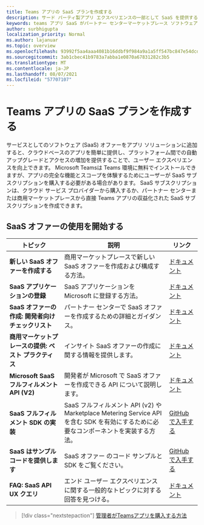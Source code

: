 ```yaml
---
title: Teams アプリの SaaS プランを作成する
description: サード パーティ製アプリ エクスペリエンスの一部として SaaS を提供するために必要なTeams説明します。
keywords: teams アプリ SaaS がパートナー センターマーケットプレース ソフトウェア サービスを提供する
author: surbhigupta
localization_priority: Normal
ms.author: lajanuar
ms.topic: overview
ms.openlocfilehash: 93992f5aa4aaa4081b16ddbf9f984a9a1a5ff547bc847e54dcdb62d12c4948e0
ms.sourcegitcommit: 3ab1cbec41b9783a7abba1e0870a67831282c3b5
ms.translationtype: MT
ms.contentlocale: ja-JP
ms.lasthandoff: 08/07/2021
ms.locfileid: "57707107"
---
```

# <a name="create-a-saas-offer-for-your-teams-app"></a>Teams アプリの SaaS プランを作成する

サービスとしてのソフトウェア (SaaS) オファーをアプリ ソリューションに追加すると、クラウドベースのアプリを簡単に提供し、プラットフォーム間での自動アップグレードとアクセスの増加を提供することで、ユーザー エクスペリエンスを向上できます。 Microsoft Teamsは Teams 環境に無料でインストールできますが、アプリの完全な機能とスコープを体験するためにユーザーが SaaS サブスクリプションを購入する必要がある場合があります。 SaaS サブスクリプションは、クラウド サービス プロバイダーから購入するか、パートナー センターまたは商用マーケットプレースから直接 Teams アプリの収益化された SaaS サブスクリプションを作成できます。

## <a name="getting-started-with-saas-offers"></a>SaaS オファーの使用を開始する

| トピック | 説明| リンク |
|------|-------------|------|
|**新しい SaaS オファーを作成する**|商用マーケットプレースで新しい SaaS オファーを作成および構成する方法。| [ドキュメント](/azure/marketplace/partner-center-portal/create-new-saas-offer)|
|**SaaS アプリケーションの登録** | SaaS アプリケーションを Microsoft に登録する方法。| [ドキュメント](/azure/marketplace/partner-center-portal/pc-saas-registration)|
|**SaaS オファーの作成: 開発者向けチェックリスト**| パートナー センターで SaaS オファーを作成するための詳細とガイダンス。| [ドキュメント](/azure/marketplace/partner-center-portal/offer-creation-checklist)|
|**商用マーケットプレースの提供: ベスト プラクティス** |インサイト SaaS オファーの作成に関する情報を提供します。|[ドキュメント](/azure/marketplace/gtm-offer-listing-best-practices)|
|**Microsoft SaaS フルフィルメント API (V2)** | 開発者が Microsoft で SaaS オファーを作成できる API について説明します。| [ドキュメント](/azure/marketplace/partner-center-portal/pc-saas-fulfillment-api-v2) |
|**SaaS フルフィルメント SDK の実装**| SaaS フルフィルメント API (v2) や Marketplace Metering Service API を含む SDK を有効にするために必要なコンポーネントを実装する方法。| [GitHub で入手する](https://github.com/Azure/Microsoft-commercial-marketplace-transactable-SaaS-offer-SDK/blob/master/docs/Installation-Instructions.md) |
|**SaaS はサンプル コードを提供します**| SaaS オファー のコード サンプルと SDK をご覧ください。| [GitHub で入手する](https://github.com/Azure/Microsoft-commercial-marketplace-transactable-SaaS-offer-SDK)|
| **FAQ: SaaS API UX クエリ** | エンド ユーザー エクスペリエンスに関する一般的なトピックに対する回答を見つける。| [ドキュメント](/azure/marketplace/partner-center-portal/saas-fulfillment-apis-faq) |

> [!div class="nextstepaction"]
> [管理者がTeamsアプリを購入する方法](/MicrosoftTeams/purchase-third-party-apps)
